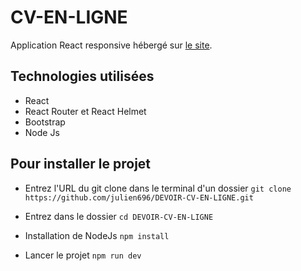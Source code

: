 # CV-EN-LIGNE

Application React responsive hébergé sur [le site](cvenligne.alwaysdata.net).

## Technologies utilisées
* React
* React Router et React Helmet
* Bootstrap
* Node Js

## Pour installer le projet
* Entrez l'URL du git clone dans le terminal d'un dossier
```git clone https://github.com/julien696/DEVOIR-CV-EN-LIGNE.git```

* Entrez dans le dossier
```cd DEVOIR-CV-EN-LIGNE```

* Installation de NodeJs
```npm install```

* Lancer le projet
```npm run dev```